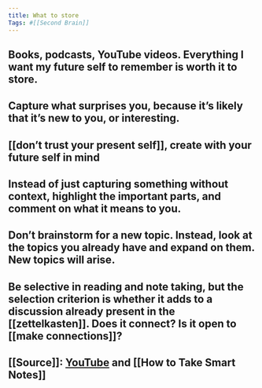 ```yaml
---
title: What to store
Tags: #[[Second Brain]]
---
```


## Books, podcasts, YouTube videos. Everything I want my future self to remember is worth it to store.
## Capture what surprises you, because it’s likely that it’s new to you, or interesting.
## [[don’t trust your present self]], create with your future self in mind
## Instead of just capturing something without context, highlight the important parts, and comment on what it means to you.
## Don’t brainstorm for a new topic. Instead, look at the topics you already have and expand on them. New topics will arise.
## Be selective in reading and note taking, but the selection criterion is whether it adds to a discussion already present in the [[zettelkasten]]. Does it connect? Is it open to [[make connections]]?
## [[Source]]: [YouTube](https://youtu.be/4bxpsvcW2mc) and [[How to Take Smart Notes]]